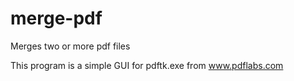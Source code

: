 # merge-pdf
Merges two or more pdf files

This program is a simple GUI for pdftk.exe from www.pdflabs.com 
